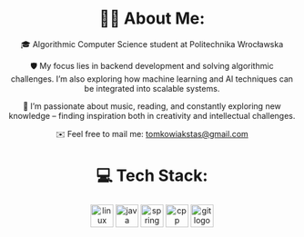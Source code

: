 <div align="center" style="margin-bottom: 10px;">


# 👨‍💻 About Me:
🎓 Algorithmic Computer Science student at Politechnika Wrocławska

🛡️ My focus lies in backend development and solving algorithmic challenges. I’m also exploring how machine learning and AI techniques can be integrated into scalable systems. 

💪 I’m passionate about music, reading, and constantly exploring new knowledge – finding inspiration both in creativity and intellectual challenges.

✉️ Feel free to mail me:
tomkowiakstas@gmail.com

# 💻 Tech Stack:
###

<div align="center">
  <img src="https://cdn.jsdelivr.net/gh/devicons/devicon/icons/linux/linux-original.svg" height="40" alt="linux logo"  />
  <img src="https://raw.githubusercontent.com/marwin1991/profile-technology-icons/refs/heads/main/icons/java.png" height="40" alt="java logo"  />
  <img src="https://raw.githubusercontent.com/marwin1991/profile-technology-icons/refs/heads/main/icons/spring.png" height="40" alt="spring logo"  />
  <img src="https://raw.githubusercontent.com/marwin1991/profile-technology-icons/refs/heads/main/icons/c++.png" height="40" alt="cpp logo"  />
  <img src="https://cdn.jsdelivr.net/gh/devicons/devicon/icons/git/git-original.svg" height="40" alt="git logo"  />
</div>


###
